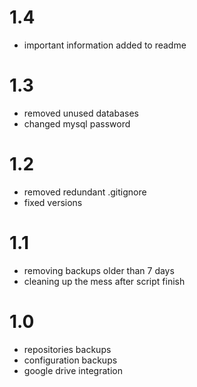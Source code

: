 # 1.4
* important information added to readme

# 1.3
* removed unused databases
* changed mysql password

# 1.2
* removed redundant .gitignore
* fixed versions

# 1.1
* removing backups older than 7 days
* cleaning up the mess after script finish

# 1.0
* repositories backups
* configuration backups
* google drive integration
